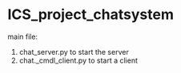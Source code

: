# ICS_project_chatsystem
main file:
1. chat_server.py to start the server
2. chat._cmdl_client.py to start a client